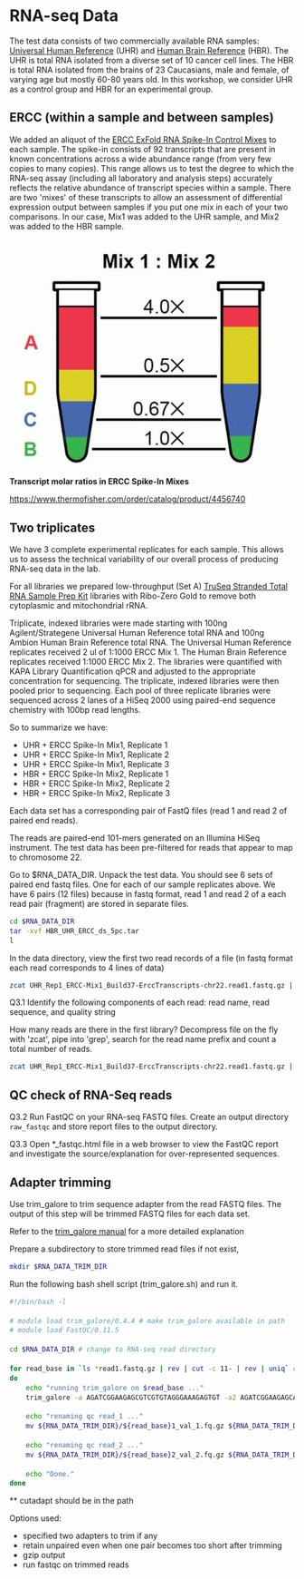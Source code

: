 # RNA-seq Data

The test data consists of two commercially available RNA samples: [Universal Human Reference](https://github.com/griffithlab/rnaseq_tutorial/wiki/ResourceFiles/UHR.pdf) (UHR) and [Human Brain Reference](https://github.com/griffithlab/rnaseq_tutorial/wiki/ResourceFiles/HBR.pdf) (HBR). The UHR is total RNA isolated from a diverse set of 10 cancer cell lines. The HBR is total RNA isolated from the brains of 23 Caucasians, male and female, of varying age but mostly 60-80 years old. In this workshop, we consider UHR as a control group and HBR for an experimental group.

## ERCC (within a sample and between samples)
We added an aliquot of the [ERCC ExFold RNA Spike-In Control Mixes](https://github.com/griffithlab/rnaseq_tutorial/wiki/ResourceFiles/ERCC.pdf) to each sample. The spike-in consists of 92 transcripts that are present in known concentrations across a wide abundance range (from very few copies to many copies). This range allows us to test the degree to which the RNA-seq assay (including all laboratory and analysis steps) accurately reflects the relative abundance of transcript species within a sample. There are two 'mixes' of these transcripts to allow an assessment of differential expression output between samples if you put one mix in each of your two comparisons. In our case, Mix1 was added to the UHR sample, and Mix2 was added to the HBR sample.

![ercc_mix](images/ERCC-f1.jpg)
**Transcript molar ratios in ERCC Spike-In Mixes**

https://www.thermofisher.com/order/catalog/product/4456740

## Two triplicates
We have 3 complete experimental replicates for each sample. This allows us to assess the technical variability of our overall process of producing RNA-seq data in the lab.

For all libraries we prepared low-throughput (Set A) [TruSeq Stranded Total RNA Sample Prep Kit](http://products.illumina.com/products/truseq_stranded_total_rna_sample_prep_kit.html) libraries with Ribo-Zero Gold to remove both cytoplasmic and mitochondrial rRNA.

Triplicate, indexed libraries were made starting with 100ng Agilent/Strategene Universal Human Reference total RNA and 100ng Ambion Human Brain Reference total RNA. The Universal Human Reference replicates received 2 ul of 1:1000 ERCC Mix 1. The Human Brain Reference replicates received 1:1000 ERCC Mix 2. The libraries were quantified with KAPA Library Quantification qPCR and adjusted to the appropriate concentration for sequencing. The triplicate, indexed libraries were then pooled prior to sequencing. Each pool of three replicate libraries were sequenced across 2 lanes of a HiSeq 2000 using paired-end sequence chemistry with 100bp read lengths.

So to summarize we have:

- UHR + ERCC Spike-In Mix1, Replicate 1
- UHR + ERCC Spike-In Mix1, Replicate 2
- UHR + ERCC Spike-In Mix1, Replicate 3
- HBR + ERCC Spike-In Mix2, Replicate 1
- HBR + ERCC Spike-In Mix2, Replicate 2
- HBR + ERCC Spike-In Mix2, Replicate 3

Each data set has a corresponding pair of FastQ files (read 1 and read 2 of paired end reads).

The reads are paired-end 101-mers generated on an Illumina HiSeq instrument. The test data has been pre-filtered for reads that appear to map to chromosome 22.

Go to $RNA_DATA_DIR. Unpack the test data. You should see 6 sets of paired end fastq files. One for each of our sample replicates above. We have 6 pairs (12 files) because in fastq format, read 1 and read 2 of a each read pair (fragment) are stored in separate files.

```bash
cd $RNA_DATA_DIR
tar -xvf HBR_UHR_ERCC_ds_5pc.tar
l
```

In the data directory, view the first two read records of a file (in fastq format each read corresponds to 4 lines of data)

```bash
zcat UHR_Rep1_ERCC-Mix1_Build37-ErccTranscripts-chr22.read1.fastq.gz | head -n 8
```

Q3.1 Identify the following components of each read: read name, read sequence, and quality string

How many reads are there in the first library? Decompress file on the fly with 'zcat', pipe into 'grep', search for the read name prefix and count a total number of reads.


```bash
zcat UHR_Rep1_ERCC-Mix1_Build37-ErccTranscripts-chr22.read1.fastq.gz | grep -Pc "^\@HWI"
```

## QC check of RNA-Seq reads
Q3.2 Run FastQC on your RNA-seq FASTQ files. Create an output directory `raw_fastqc` and store report files to the output directory.

Q3.3 Open *_fastqc.html file in a web browser to view the FastQC report and investigate the source/explanation for over-represented sequences.

## Adapter trimming

Use trim_galore to trim sequence adapter from the read FASTQ files. The output of this step will be trimmed FASTQ files for each data set.

Refer to the [trim_galore manual](https://github.com/FelixKrueger/TrimGalore) for a more detailed explanation

Prepare a subdirectory to store trimmed read files if not exist,
```bash
mkdir $RNA_DATA_TRIM_DIR
``` 

Run the following bash shell script (trim_galore.sh) and run it.
 
```bash
#!/bin/bash -l

# module load trim_galore/0.4.4 # make trim_galore available in path
# module load FastQC/0.11.5

cd $RNA_DATA_DIR # change to RNA-seq read directory

for read_base in `ls *read1.fastq.gz | rev | cut -c 11- | rev | uniq` # list base file names to process
do
	echo "running trim_galore on $read_base ..."
	trim_galore -a AGATCGGAAGAGCGTCGTGTAGGGAAAGAGTGT -a2 AGATCGGAAGAGCACACGTCTGAACTCCAGTCAC --paired --retain_unpaired --gzip --fastqc -o $RNA_DATA_TRIM_DIR ${read_base}1.fastq.gz ${read_base}2.fastq.gz
	
	echo "renaming qc read_1 ..." 
	mv ${RNA_DATA_TRIM_DIR}/${read_base}1_val_1.fq.gz ${RNA_DATA_TRIM_DIR}/${read_base}1.fastq.gz
	
	echo "renaming qc read_2 ..."
	mv ${RNA_DATA_TRIM_DIR}/${read_base}2_val_2.fq.gz ${RNA_DATA_TRIM_DIR}/${read_base}2.fastq.gz
	
	echo "Done."
done
```

** cutadapt should be in the path

Options used:
- specified two adapters to trim if any
- retain unpaired even when one pair becomes too short after trimming
- gzip output
- run fastqc on trimmed reads
